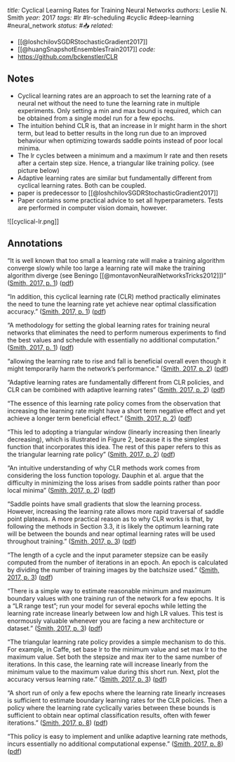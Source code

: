 *title:* Cyclical Learning Rates for Training Neural Networks
*authors:* Leslie N. Smith
*year:* 2017
*tags:* #lr #lr-scheduling #cyclic #deep-learning #neural_network 
*status:* #📥
*related:*
- [[@loshchilovSGDRStochasticGradient2017]]
- [[@huangSnapshotEnsemblesTrain2017]]
*code:*
- https://github.com/bckenstler/CLR

## Notes 
- Cyclical learning rates are an approach to set the learning rate of a neural net without the need to tune the learning rate in multiple experiments. Only setting a min and max bound is required, which can be obtained from a  single model run for a few epochs.
- The intuition behind CLR is, that an increase in lr might harm in the short term, but lead to better results in the long run due to an improved behaviour when optimizing towards saddle points instead of poor local minima.
- The lr cycles between a minimum and a maximum lr rate and then resets after a certain step size. Hence, a triangular like training policy. (see picture below)
- Adaptive learning rates are similar but fundamentally different from cyclical learning rates. Both can be coupled.
- paper is predecessor to [[@loshchilovSGDRStochasticGradient2017]]
- Paper contains some practical advice to set all hyperparameters. Tests are performed in computer vision domain, however.

![[cyclical-lr.png]]
## Annotations

“It is well known that too small a learning rate will make a training algorithm converge slowly while too large a learning rate will make the training algorithm diverge (see Beningo [[@montavonNeuralNetworksTricks2012]])” ([Smith, 2017, p. 1](zotero://select/library/items/7HMX8QTU)) ([pdf](zotero://open-pdf/library/items/KYLZPI9D?page=1&annotation=PBM87L43))

“In addition, this cyclical learning rate (CLR) method practically eliminates the need to tune the learning rate yet achieve near optimal classification accuracy.” ([Smith, 2017, p. 1](zotero://select/library/items/7HMX8QTU)) ([pdf](zotero://open-pdf/library/items/KYLZPI9D?page=1&annotation=KL2GXG4R))

“A methodology for setting the global learning rates for training neural networks that eliminates the need to perform numerous experiments to find the best values and schedule with essentially no additional computation.” ([Smith, 2017, p. 1](zotero://select/library/items/7HMX8QTU)) ([pdf](zotero://open-pdf/library/items/KYLZPI9D?page=1&annotation=H5X4R39W))

“allowing the learning rate to rise and fall is beneficial overall even though it might temporarily harm the network’s performance.” ([Smith, 2017, p. 2](zotero://select/library/items/7HMX8QTU)) ([pdf](zotero://open-pdf/library/items/KYLZPI9D?page=2&annotation=7UWVSIXX))

“Adaptive learning rates are fundamentally different from CLR policies, and CLR can be combined with adaptive learning rates” ([Smith, 2017, p. 2](zotero://select/library/items/7HMX8QTU)) ([pdf](zotero://open-pdf/library/items/KYLZPI9D?page=2&annotation=7G2N9X4U))

“The essence of this learning rate policy comes from the observation that increasing the learning rate might have a short term negative effect and yet achieve a longer term beneficial effect.” ([Smith, 2017, p. 2](zotero://select/library/items/7HMX8QTU)) ([pdf](zotero://open-pdf/library/items/KYLZPI9D?page=2&annotation=QC3XJQR4))

“This led to adopting a triangular window (linearly increasing then linearly decreasing), which is illustrated in Figure 2, because it is the simplest function that incorporates this idea. The rest of this paper refers to this as the triangular learning rate policy” ([Smith, 2017, p. 2](zotero://select/library/items/7HMX8QTU)) ([pdf](zotero://open-pdf/library/items/KYLZPI9D?page=2&annotation=YAMDENRP))

“An intuitive understanding of why CLR methods work comes from considering the loss function topology. Dauphin et al. argue that the difficulty in minimizing the loss arises from saddle points rather than poor local minima” ([Smith, 2017, p. 2](zotero://select/library/items/7HMX8QTU)) ([pdf](zotero://open-pdf/library/items/KYLZPI9D?page=2&annotation=4QL9SALK))

“Saddle points have small gradients that slow the learning process. However, increasing the learning rate allows more rapid traversal of saddle point plateaus. A more practical reason as to why CLR works is that, by following the methods in Section 3.3, it is likely the optimum learning rate will be between the bounds and near optimal learning rates will be used throughout training.” ([Smith, 2017, p. 3](zotero://select/library/items/7HMX8QTU)) ([pdf](zotero://open-pdf/library/items/KYLZPI9D?page=3&annotation=J6QT3L6Z))

“The length of a cycle and the input parameter stepsize can be easily computed from the number of iterations in an epoch. An epoch is calculated by dividing the number of training images by the batchsize used.” ([Smith, 2017, p. 3](zotero://select/library/items/7HMX8QTU)) ([pdf](zotero://open-pdf/library/items/KYLZPI9D?page=3&annotation=U8X5W6NJ))

“There is a simple way to estimate reasonable minimum and maximum boundary values with one training run of the network for a few epochs. It is a “LR range test”; run your model for several epochs while letting the learning rate increase linearly between low and high LR values. This test is enormously valuable whenever you are facing a new architecture or dataset.” ([Smith, 2017, p. 3](zotero://select/library/items/7HMX8QTU)) ([pdf](zotero://open-pdf/library/items/KYLZPI9D?page=3&annotation=X9T6NG6M))

“The triangular learning rate policy provides a simple mechanism to do this. For example, in Caffe, set base lr to the minimum value and set max lr to the maximum value. Set both the stepsize and max iter to the same number of iterations. In this case, the learning rate will increase linearly from the minimum value to the maximum value during this short run. Next, plot the accuracy versus learning rate.” ([Smith, 2017, p. 3](zotero://select/library/items/7HMX8QTU)) ([pdf](zotero://open-pdf/library/items/KYLZPI9D?page=3&annotation=ELMCTLQ3))

“A short run of only a few epochs where the learning rate linearly increases is sufficient to estimate boundary learning rates for the CLR policies. Then a policy where the learning rate cyclically varies between these bounds is sufficient to obtain near optimal classification results, often with fewer iterations.” ([Smith, 2017, p. 8](zotero://select/library/items/7HMX8QTU)) ([pdf](zotero://open-pdf/library/items/KYLZPI9D?page=8&annotation=RG8SBZ8A))

“This policy is easy to implement and unlike adaptive learning rate methods, incurs essentially no additional computational expense.” ([Smith, 2017, p. 8](zotero://select/library/items/7HMX8QTU)) ([pdf](zotero://open-pdf/library/items/KYLZPI9D?page=8&annotation=LMJQ5BP8))